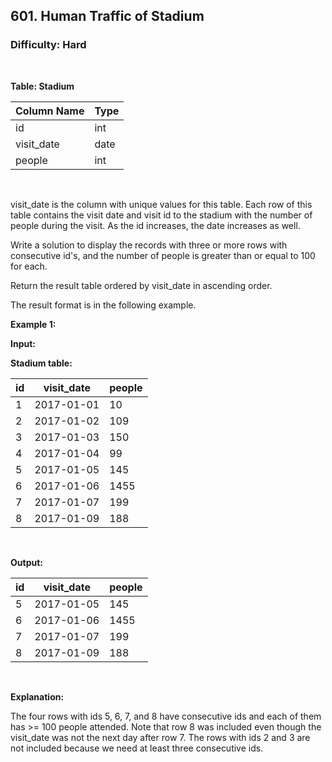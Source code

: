 ## 601. Human Traffic of Stadium
### Difficulty: Hard
<br>


**Table: Stadium**

| Column Name   | Type    |
|---------------|---------|
| id            | int     |
| visit_date    | date    |
| people        | int     |
<br>

visit_date is the column with unique values for this table.
Each row of this table contains the visit date and visit id to the stadium with the number of people during the visit.
As the id increases, the date increases as well.




Write a solution to display the records with three or more rows with consecutive id's, and the number of people is greater than or equal to 100 for each.

Return the result table ordered by visit_date in ascending order.

The result format is in the following example.


**Example 1:**

**Input:** 


**Stadium table:**


| id   | visit_date | people    |
|------|------------|-----------|
| 1    | 2017-01-01 | 10        |
| 2    | 2017-01-02 | 109       |
| 3    | 2017-01-03 | 150       |
| 4    | 2017-01-04 | 99        |
| 5    | 2017-01-05 | 145       |
| 6    | 2017-01-06 | 1455      |
| 7    | 2017-01-07 | 199       |
| 8    | 2017-01-09 | 188       |
<br>

**Output:** 


| id   | visit_date | people    |
|------|------------|-----------|
| 5    | 2017-01-05 | 145       |
| 6    | 2017-01-06 | 1455      |
| 7    | 2017-01-07 | 199       |
| 8    | 2017-01-09 | 188       |
<br>

**Explanation:**

 
The four rows with ids 5, 6, 7, and 8 have consecutive ids and each of them has >= 100 people attended. Note that row 8 was included even though the visit_date was not the next day after row 7.
The rows with ids 2 and 3 are not included because we need at least three consecutive ids.

